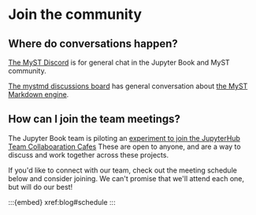 # Join the community

## Where do conversations happen?

[The MyST Discord](https://discord.mystmd.org) is for general chat in the Jupyter Book and MyST community.

[The mystmd discussions board](https://github.com/jupyter-book/mystmd/discussions) has general conversation about [the MyST Markdown engine](https://mystmd.org).

## How can I join the team meetings?

The Jupyter Book team is piloting an [experiment to join the JupyterHub Team Collaboaration Cafes][expt] These are open to anyone, and are a way to discuss and work together across these projects.

If you'd like to connect with our team, check out the meeting schedule below and consider joining. We can't promise that we'll attend each one, but will do our best!

:::{embed} xref:blog#schedule
:::

[expt]: xref:blog/posts/2025-04-09-new-community-meeting
